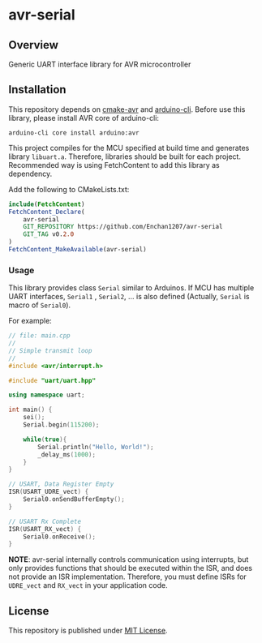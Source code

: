 # avr-serial

## Overview

Generic UART interface library for AVR microcontroller

## Installation

This repository depends on [cmake-avr](https://github.com/Enchan1207/cmake-avr) and [arduino-cli](https://github.com/arduino/arduino-cli).
Before use this library, please install AVR core of arduino-cli:

```
arduino-cli core install arduino:avr
```

This project compiles for the MCU specified at build time and generates library `libuart.a`. Therefore, libraries should be built for each project.
Recommended way is using FetchContent to add this library as dependency.

Add the following to CMakeLists.txt:

```cmake
include(FetchContent)
FetchContent_Declare(
    avr-serial
    GIT_REPOSITORY https://github.com/Enchan1207/avr-serial
    GIT_TAG v0.2.0
)
FetchContent_MakeAvailable(avr-serial)
```

### Usage

This library provides class `Serial` similar to Arduinos.
If MCU has multiple UART interfaces, `Serial1` , `Serial2`, ... is also defined (Actually, `Serial` is macro of `Serial0`).

For example:

```cpp
// file: main.cpp
//
// Simple transmit loop
//
#include <avr/interrupt.h>

#include "uart/uart.hpp"

using namespace uart;

int main() {
    sei();
    Serial.begin(115200);

    while(true){
        Serial.println("Hello, World!");
        _delay_ms(1000);
    }
}

// USART, Data Register Empty
ISR(USART_UDRE_vect) {
    Serial0.onSendBufferEmpty();
}

// USART Rx Complete
ISR(USART_RX_vect) {
    Serial0.onReceive();
}
```

**NOTE**: avr-serial internally controls communication using interrupts, but only provides functions that should be executed within the ISR, and does not provide an ISR implementation. Therefore, you must define ISRs for `UDRE_vect` and `RX_vect` in your application code.


## License

This repository is published under [MIT License](LICENSE).

